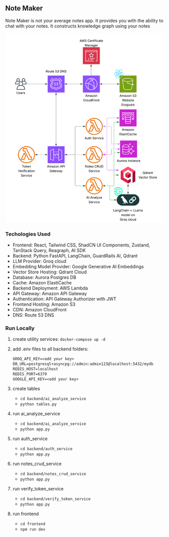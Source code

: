 ## Note Maker

Note Maker is not your average notes app. It provides you with the ability to chat with your notes. It constructs knowledge graph using your notes

![architecture image](NoteMaker_Architecture.png)

### Techologies Used

- Frontend: React, Tailwind CSS, ShadCN UI Components, Zustand, TanStack Query, Reagraph, AI SDK
- Backend: Python FastAPI, LangChain, GuardRails AI, Qdrant
- LLM Provider: Groq cloud
- Embedding Model Provider: Google Generative AI Embeddings 
- Vector Store Hosting: Qdrant Cloud
- Database: Aurora Postgres DB
- Cache: Amazon ElastiCache
- Backend Deployment: AWS Lambda
- API Gateway: Amazon API Gateway
- Authentication: API Gateway Authorizer with JWT
- Frontend Hosting: Amazon S3
- CDN: Amazon CloudFront
- DNS: Route 53 DNS

### Run Locally

1. create utility services: `docker-compose up -d`
2. add .env files to all backend folders:

    ```
    GROQ_API_KEY=<add your key>
    DB_URL=postgresql+asyncpg://admin:admin123@localhost:5432/mydb
    REDIS_HOST=localhost
    REDIS_PORT=6379
    GOOGLE_API_KEY=<add your key>
    ```

3. create tables
     - `cd backend/ai_analyze_service`
     - `python tables.py`

4. run ai_analyze_service
     - `cd backend/ai_analyze_service`
     - `python app.py`

5. run auth_service
     - `cd backend/auth_service`
     - `python app.py`

6. run notes_crud_service
     - `cd backend/notes_crud_service`
     - `python app.py`

7. run verify_token_service
     - `cd backend/verify_token_service`
     - `python app.py`

7. run frontend
     - `cd frontend`
     - `npm run dev`
